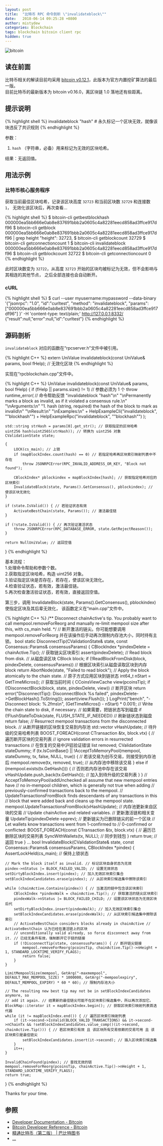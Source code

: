 ```yaml
---
layout: post
title:  "比特币 RPC 命令剖析 \"invalidateblock\""
date:   2018-06-14 09:25:28 +0800
author: mistydew
categories: Blockchain
tags: blockchain bitcoin client rpc
hidden: true
---
```

![bitcoin](/images/20180504/bitcoin.svg)

## 读在前面
比特币相关的解读目前均采用 [bitcoin v0.12.1](https://github.com/bitcoin/bitcoin/tree/v0.12.1)，此版本为官方内置挖矿算法的最后一版。<br>
目前比特币的最新版本为 bitcoin v0.16.0，离区块链 1.0 落地还有些距离。

## 提示说明

{% highlight shell %}
invalidateblock "hash" # 永久标记一个区块无效，就像该块违反了共识规则
{% endhighlight %}

参数：<br>
1. `hash` （字符串，必备）用来标记为无效的区块哈希。

结果：无返回值。

## 用法示例

### 比特币核心服务程序

获取当前最佳区块哈希，记录该区块高度 `32723` 和当前区块数 `32729` 和连接数 `1`，
无效化该区块后，再次查看...

{% highlight shell %}
$ bitcoin-cli getbestblockhash
000000ea5bb666e0ab8e837691bbb2a0605c4a82281eecd858ad3ffce917df96
$ bitocin-cli getblock 000000ea5bb666e0ab8e837691bbb2a0605c4a82281eecd858ad3ffce917df96 | grep height
  "height": 32723,
$ bitcoin-cli getblockcount
32729
$ bitcoin-cli getconnectioncount
1
$ bitcoin-cli invalidateblock 000000ea5bb666e0ab8e837691bbb2a0605c4a82281eecd858ad3ffce917df96
$ bitcoin-cli getblockcount
32722
$ bitcoin-cli getconnectioncount
0
{% endhighlight %}

此时区块数变为 `32722`，从高度 `32723` 开始的区块均被标记为无效，但不会影响与其相连的其他节点，
之后全部连接也会自动断开。

### cURL

{% highlight shell %}
$ curl --user myusername:mypassword --data-binary '{"jsonrpc": "1.0", "id":"curltest", "method": "invalidateblock", "params": ["000000ea5bb666e0ab8e837691bbb2a0605c4a82281eecd858ad3ffce917df96"] }' -H 'content-type: text/plain;' http://127.0.0.1:8332/
{"result":null,"error":null,"id":"curltest"}
{% endhighlight %}

## 源码剖析
`invalidateblock` 对应的函数在“rpcserver.h”文件中被引用。

{% highlight C++ %}
extern UniValue invalidateblock(const UniValue& params, bool fHelp); // 无效化区块
{% endhighlight %}

实现在“rpcblockchain.cpp”文件中。

{% highlight C++ %}
UniValue invalidateblock(const UniValue& params, bool fHelp)
{
    if (fHelp || params.size() != 1) // 参数必须为 1 个
        throw runtime_error( // 命令帮助反馈
            "invalidateblock \"hash\"\n"
            "\nPermanently marks a block as invalid, as if it violated a consensus rule.\n"
            "\nArguments:\n"
            "1. hash   (string, required) the hash of the block to mark as invalid\n"
            "\nResult:\n"
            "\nExamples:\n"
            + HelpExampleCli("invalidateblock", "\"blockhash\"")
            + HelpExampleRpc("invalidateblock", "\"blockhash\"")
        );

    std::string strHash = params[0].get_str(); // 获取指定的区块哈希
    uint256 hash(uint256S(strHash)); // 转换为 uint256 对象
    CValidationState state;

    {
        LOCK(cs_main); // 上锁
        if (mapBlockIndex.count(hash) == 0) // 若指定哈希再区块索引映射列表中不存在
            throw JSONRPCError(RPC_INVALID_ADDRESS_OR_KEY, "Block not found");

        CBlockIndex* pblockindex = mapBlockIndex[hash]; // 获取指定哈希对应的区块索引
        InvalidateBlock(state, Params().GetConsensus(), pblockindex); // 使该区块无效化
    }

    if (state.IsValid()) { // 若验证状态有效
        ActivateBestChain(state, Params()); // 激活最佳链
    }

    if (!state.IsValid()) { // 再次验证激活状态
        throw JSONRPCError(RPC_DATABASE_ERROR, state.GetRejectReason());
    }

    return NullUniValue; // 返回空值
}
{% endhighlight %}

基本流程：<br>
1.处理命令帮助和参数个数。<br>
2.获取指定区块哈希，构造 uint256 对象。<br>
3.验证指定区块是否存在，若存在，使该区块无效化。<br>
4.检查验证状态，若有效，激活最佳链。<br>
5.再次检查激活验证状态，若有效，直接返回空值。

第三步，调用 InvalidateBlock(state, Params().GetConsensus(), pblockindex) 使指定区块及其后辈无效化，
该函数定义在“main.cpp”文件中。

{% highlight C++ %}
/** Disconnect chainActive's tip. You probably want to call mempool.removeForReorg and manually re-limit mempool size after this, with cs_main held. */ // 断开激活的链尖。你可能想要调用 mempool.removeForReorg 并在该操作后手动再次限制内存池大小，同时持有主锁。
bool static DisconnectTip(CValidationState& state, const Consensus::Params& consensusParams)
{
    CBlockIndex *pindexDelete = chainActive.Tip(); // 获取链尖区块索引
    assert(pindexDelete);
    // Read block from disk. // 从磁盘读区块
    CBlock block;
    if (!ReadBlockFromDisk(block, pindexDelete, consensusParams)) // 根据区块索引从磁盘读取区块到内存 block
        return AbortNode(state, "Failed to read block");
    // Apply the block atomically to the chain state. // 原子方式应用区块到链状态
    int64_t nStart = GetTimeMicros(); // 获取当前时间
    {
        CCoinsViewCache view(pcoinsTip);
        if (!DisconnectBlock(block, state, pindexDelete, view)) // 断开区块
            return error("DisconnectTip(): DisconnectBlock %s failed", pindexDelete->GetBlockHash().ToString());
        assert(view.Flush());
    }
    LogPrint("bench", "- Disconnect block: %.2fms\n", (GetTimeMicros() - nStart) * 0.001);
    // Write the chain state to disk, if necessary. // 如果需要，把链状态写到磁盘
    if (!FlushStateToDisk(state, FLUSH_STATE_IF_NEEDED)) // 刷新链状态到磁盘
        return false;
    // Resurrect mempool transactions from the disconnected block. // 从断开链接的区块恢复交易到内存池
    std::vector<uint256> vHashUpdate; // 待升级的交易哈希列表
    BOOST_FOREACH(const CTransaction &tx, block.vtx) { // 遍历断开区块的交易列表
        // ignore validation errors in resurrected transactions // 在恢复的交易中沪铝验证错误
        list<CTransaction> removed;
        CValidationState stateDummy;
        if (tx.IsCoinBase() || !AcceptToMemoryPool(mempool, stateDummy, tx, false, NULL, true)) { // 若该交易为创币交易，则接受到内存池后
            mempool.remove(tx, removed, true); // 从内存池中移除该交易
        } else if (mempool.exists(tx.GetHash())) { // 否则若内存池中存在该交易
            vHashUpdate.push_back(tx.GetHash()); // 加入到待升级的交易列表
        }
    }
    // AcceptToMemoryPool/addUnchecked all assume that new mempool entries have
    // no in-mempool children, which is generally not true when adding
    // previously-confirmed transactions back to the mempool.
    // UpdateTransactionsFromBlock finds descendants of any transactions in this
    // block that were added back and cleans up the mempool state.
    mempool.UpdateTransactionsFromBlock(vHashUpdate); // 内存池更新来自区块的交易
    // Update chainActive and related variables. // 更新激活链和相关变量
    UpdateTip(pindexDelete->pprev); // 更新链尖为已删除链尖的前一个区块
    // Let wallets know transactions went from 1-confirmed to
    // 0-confirmed or conflicted:
    BOOST_FOREACH(const CTransaction &tx, block.vtx) { // 遍历已删除区块的交易列表
        SyncWithWallets(tx, NULL); // 同步到钱包
    }
    return true; // 返回 true
}
...
bool InvalidateBlock(CValidationState& state, const Consensus::Params& consensusParams, CBlockIndex *pindex)
{
    AssertLockHeld(cs_main); // 保持上锁状态

    // Mark the block itself as invalid. // 标记区块自身状态为无效
    pindex->nStatus |= BLOCK_FAILED_VALID; // 设置无效状态
    setDirtyBlockIndex.insert(pindex); // 加入无效区块索引集合
    setBlockIndexCandidates.erase(pindex); // 从区块索引候选集中擦除该索引

    while (chainActive.Contains(pindex)) { // 当激活的链中包含该区块索引
        CBlockIndex *pindexWalk = chainActive.Tip(); // 获取激活的链尖区块索引
        pindexWalk->nStatus |= BLOCK_FAILED_CHILD; // 设置该区块状态为无效区块后代
        setDirtyBlockIndex.insert(pindexWalk); // 加入无效区块索引集合
        setBlockIndexCandidates.erase(pindexWalk); // 从区块索引候选集中擦除该索引
        // ActivateBestChain considers blocks already in chainActive // ActivateBestChain 认为已经在激活链上的区块
        // unconditionally valid already, so force disconnect away from it. // 已经无条件有效，强制断开它于链的链接
        if (!DisconnectTip(state, consensusParams)) { // 断开链尖链接
            mempool.removeForReorg(pcoinsTip, chainActive.Tip()->nHeight + 1, STANDARD_LOCKTIME_VERIFY_FLAGS);
            return false;
        }
    }

    LimitMempoolSize(mempool, GetArg("-maxmempool", DEFAULT_MAX_MEMPOOL_SIZE) * 1000000, GetArg("-mempoolexpiry", DEFAULT_MEMPOOL_EXPIRY) * 60 * 60); // 限制内存池大小

    // The resulting new best tip may not be in setBlockIndexCandidates anymore, so
    // add it again. // 结果新的最佳链尖可能不在区块索引候选集中，所以再次添加它。
    BlockMap::iterator it = mapBlockIndex.begin(); // 获取区块索引映射列表首迭代器
    while (it != mapBlockIndex.end()) { // 遍历区块索引映射列表
        if (it->second->IsValid(BLOCK_VALID_TRANSACTIONS) && it->second->nChainTx && !setBlockIndexCandidates.value_comp()(it->second, chainActive.Tip())) { // 若区块索引有效 且 该区块所有交易依赖的交易可用 且 该区块索引是最佳链尖
            setBlockIndexCandidates.insert(it->second); // 插入区块索引候选集
        }
        it++;
    }

    InvalidChainFound(pindex); // 查找无效的链
    mempool.removeForReorg(pcoinsTip, chainActive.Tip()->nHeight + 1, STANDARD_LOCKTIME_VERIFY_FLAGS);
    return true;
}
{% endhighlight %}

Thanks for your time.

## 参照
* [Developer Documentation - Bitcoin](https://bitcoin.org/en/developer-documentation)
* [Bitcoin Developer Reference - Bitcoin](https://bitcoin.org/en/developer-reference#invalidateblock)
* [精通比特币（第二版） \| 巴比特图书](http://book.8btc.com/masterbitcoin2cn)
* [...](https://github.com/mistydew/blockchain)
